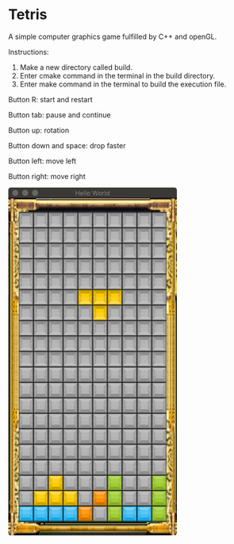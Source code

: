 # Tetris

A simple computer graphics game fulfilled by C++ and openGL.

Instructions: 

1. Make a new directory called build.
2. Enter cmake command in the terminal in the build directory.
3. Enter make command in the terminal to build the execution file.

Button R: start and restart

Button tab: pause and continue

Button up: rotation

Button down and space: drop faster

Button left: move left

Button right: move right


![alt text](2.png)
